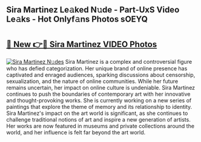 ## Sira Martinez Le𝚊ked N𝚞de - Part-UxS Video Le𝚊ks - Hot Onlyf𝚊ns Photos sOEYQ

# <h2><a href="http://ac42922.deff.icu/?id=Sira+Martinez">🔗 New 👉🔴 Sira Martinez VIDEO Photos</a></h2>

[![Sira Martinez N𝚞des](https://i.imgur.com/rIISA9y.gif)](http://ac42922.deff.icu/?id=Sira+Martinez)
Sira Martinez is a complex and controversial figure who has defied categorization. Her unique brand of online presence has captivated and enraged audiences, sparking discussions about censorship, sexualization, and the nature of online communities. While her future remains uncertain, her impact on online culture is undeniable. Sira Martinez continues to push the boundaries of contemporary art with her innovative and thought-provoking works. She is currently working on a new series of paintings that explore the theme of memory and its relationship to identity. Sira Martinez's impact on the art world is significant, as she continues to challenge traditional notions of art and inspire a new generation of artists. Her works are now featured in museums and private collections around the world, and her influence is felt far beyond the art world.

